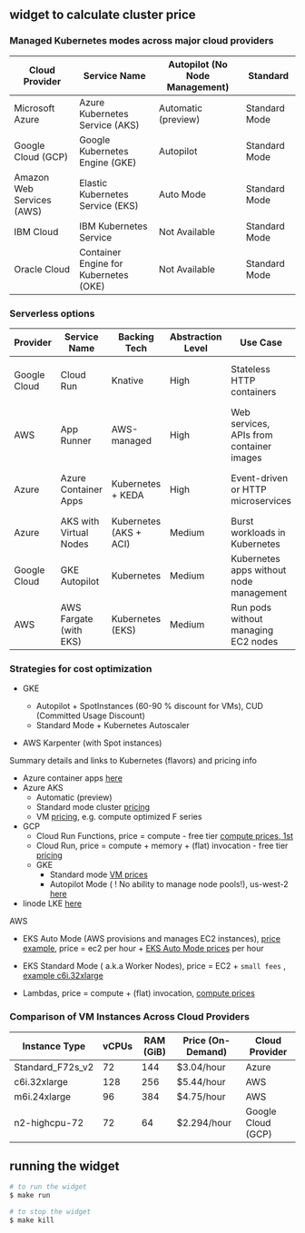 
##  widget to calculate cluster price



### Managed Kubernetes modes across major cloud providers

| Cloud Provider     | Service Name                     | Autopilot (No Node Management) | Standard                |
|--------------------|----------------------------------|--------------------------------|-------------------------|
| Microsoft Azure    | Azure Kubernetes Service (AKS)   | Automatic (preview)            | Standard Mode           |
| Google Cloud (GCP) | Google Kubernetes Engine (GKE)   | Autopilot                      | Standard Mode           |
| Amazon Web Services (AWS) | Elastic Kubernetes Service (EKS) | Auto Mode               | Standard Mode           |
| IBM Cloud          | IBM Kubernetes Service           | Not Available                  | Standard Mode           |
| Oracle Cloud       | Container Engine for Kubernetes (OKE) | Not Available             | Standard Mode           |

### Serverless options 
| Provider      | Service Name           | Backing Tech          | Abstraction Level | Use Case                                      | Pricing Model                       |
|---------------|------------------------|-----------------------|-------------------|-----------------------------------------------|-------------------------------------|
| Google Cloud  | Cloud Run              | Knative               | High              | Stateless HTTP containers                      | Per request + CPU/Memory per sec  [link to pricing](https://cloud.google.com/run/pricing) |
| AWS           | App Runner             | AWS-managed           | High              | Web services, APIs from container images       | Per request + CPU/Memory per sec, [link to pricing](https://aws.amazon.com/apprunner/pricing/)   |
| Azure         | Azure Container Apps   | Kubernetes + KEDA     | High              | Event-driven or HTTP microservices             | Per request + CPU/Memory per sec, [link to pricing](https://azure.microsoft.com/en-us/pricing/details/container-apps/)   |
| Azure         | AKS with Virtual Nodes | Kubernetes (AKS + ACI)| Medium           | Burst workloads in Kubernetes                  | Per vCPU/Memory (ACI pricing)       |
| Google Cloud  | GKE Autopilot          | Kubernetes            | Medium            | Kubernetes apps without node management        | Per pod vCPU/Memory usage          |
| AWS           | AWS Fargate (with EKS) | Kubernetes (EKS)      | Medium            | Run pods without managing EC2 nodes            | Per vCPU and memory per second   [link to pricing](https://aws.amazon.com/fargate/pricing/)  |



### Strategies for cost optimization 
 - GKE
    - Autopilot + SpotInstances (60-90 % discount for VMs), CUD (Committed Usage Discount)
    - Standard Mode + Kubernetes Autoscaler 


- AWS Karpenter (with Spot instances)






Summary details and links to Kubernetes (flavors) and pricing info 
- Azure container apps [here](https://azure.microsoft.com/en-us/pricing/details/container-apps/)
- Azure AKS 
    - Automatic (preview)
    - Standard mode cluster [pricing](https://azure.microsoft.com/en-us/pricing/details/kubernetes-service/?msockid=173f6a45c2db68ed1d077ed6c39969c9#pricing)
    - VM [pricing](https://instances.vantage.sh/azure/vm/f72s-v2), e.g. compute optimized F series
- GCP
    - Cloud Run Functions, price = compute - free tier  [compute prices, 1st](https://cloud.google.com/functions/pricing-1stgen)
    - Cloud Run,  price = compute + memory + (flat) invocation - free tier [pricing](https://cloud.google.com/run/pricing)
    - GKE 
        - Standard mode [VM prices](https://cloud.google.com/compute/vm-instance-pricing)
        - Autopilot Mode ( ! No ability to manage node pools!),  us-west-2 [here](https://cloud.google.com/kubernetes-engine/pricing#autopilot_mode)
- linode LKE [here](https://www.linode.com/pricing/#kubernetes)

AWS
 - EKS Auto Mode (AWS provisions and manages EC2 instances), [price example](https://instances.vantage.sh/aws/ec2/c6i.32xlarge), price = ec2 per hour + [EKS Auto Mode prices](https://aws.amazon.com/eks/pricing/) per hour 

 - EKS Standard Mode ( a.k.a Worker Nodes), price = EC2 + `small fees` , [example c6i.32xlarge](https://instances.vantage.sh/aws/ec2/c6i.32xlarge)

 - Lambdas, price  = compute + (flat) invocation,  [compute prices](https://aws.amazon.com/lambda/pricing/) 




### Comparison of VM Instances Across Cloud Providers

| Instance Type    | vCPUs | RAM (GiB) | Price (On-Demand) | Cloud Provider     |
|------------------|-------|-----------|-------------------|--------------------|
| Standard_F72s_v2 | 72    | 144       | $3.04/hour        | Azure              |
| c6i.32xlarge      | 128   | 256       | $5.44/hour        | AWS                |
| m6i.24xlarge      | 96    | 384       | $4.75/hour        | AWS                |
| n2-highcpu-72     | 72    | 64        | $2.294/hour       | Google Cloud (GCP) |




## running the widget 


```bash
# to run the widget
$ make run
```

```bash
# to stop the widget
$ make kill
```